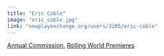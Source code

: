 ```yaml
---
title: "Eric Coble"
image: "eric_coble.jpg"
link: "newplayexchange.org/users/3205/eric-coble"
---
```


[Annual Commission](/programs/commissions), [Rolling World Premieres](/programs/rolling-world-premieres)
